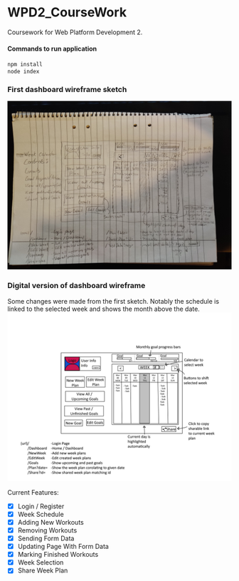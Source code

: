 # WPD2_CourseWork
Coursework for Web Platform Development 2.

#### Commands to run application
```
npm install
node index
```

### First dashboard wireframe sketch
<img src="public/imgs/WireFrameDrawn.jpg" width="800">

### Digital version of dashboard wireframe
Some changes were made from the first sketch. Notably the schedule is linked to the selected week and shows the month above the date.
<img src="public/imgs/WireFrameDigital.png" width="800">


Current Features:
- [x] Login / Register
- [x] Week Schedule
- [x] Adding New Workouts
- [x] Removing Workouts
- [x] Sending Form Data
- [x] Updating Page With Form Data
- [x] Marking Finished Workouts
- [x] Week Selection
- [x] Share Week Plan

